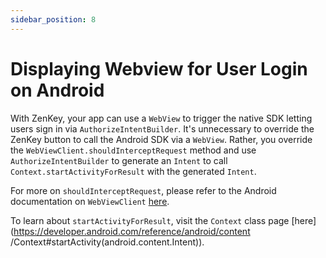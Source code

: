 ```yaml
---
sidebar_position: 8
---
```


# Displaying Webview for User Login on Android

With ZenKey, your app can use a `WebView` to trigger the native SDK letting users sign in via `AuthorizeIntentBuilder`. It's unnecessary to override the ZenKey button to call the Android SDK via a `WebView`. Rather, you override the `WebViewClient.shouldInterceptRequest` method and use `AuthorizeIntentBuilder` to generate an `Intent` to call `Context.startActivityForResult` with the generated `Intent`.

For more on `shouldInterceptRequest`, please refer to the Android documentation on `WebViewClient` [here](https://developer.android.com/reference/android/webkit/WebViewClient.html#shouldInterceptRequest(android.webkit.WebView,%20android.webkit.WebResourceRequest)). 

To learn about `startActivityForResult`, visit the `Context` class page [here](https://developer.android.com/reference/android/content /Context#startActivity(android.content.Intent)).